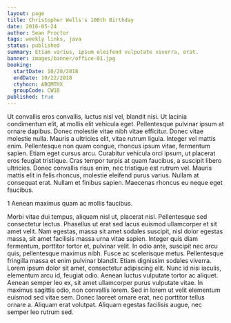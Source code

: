 ```yaml
---
layout: page
title: Christopher Wells's 100th Birthday
date: 2016-05-24
author: Sean Proctor
tags: weekly links, java
status: published
summary: Etiam varius, ipsum eleifend vulputate viverra, erat.
banner: images/banner/office-01.jpg
booking:
  startDate: 10/20/2018
  endDate: 10/22/2018
  ctyhocn: ABQMTHX
  groupCode: CW1B
published: true
---
```

Ut convallis eros convallis, luctus nisl vel, blandit nisi. Ut lacinia condimentum elit, at mollis elit vehicula eget. Pellentesque pulvinar ipsum at ornare dapibus. Donec molestie vitae nibh vitae efficitur. Donec vitae molestie nulla. Mauris a ultricies elit, vitae rutrum ligula. Integer vel mattis enim. Pellentesque non quam congue, rhoncus ipsum vitae, fermentum sapien. Etiam eget cursus arcu. Curabitur vehicula orci ipsum, ut placerat eros feugiat tristique. Cras tempor turpis at quam faucibus, a suscipit libero ultricies. Donec convallis risus enim, nec tristique est rutrum vel. Mauris mattis elit in felis rhoncus, molestie eleifend purus varius. Nullam at consequat erat. Nullam et finibus sapien. Maecenas rhoncus eu neque eget faucibus.

1 Aenean maximus quam ac mollis faucibus.

Morbi vitae dui tempus, aliquam nisl ut, placerat nisl. Pellentesque sed consectetur lectus. Phasellus ut erat sed lacus euismod ullamcorper et sit amet velit. Nam egestas, massa sit amet sodales suscipit, nisl dolor egestas massa, sit amet facilisis massa urna vitae sapien. Integer quis diam fermentum, porttitor tortor et, pulvinar velit. In odio ante, suscipit nec arcu quis, pellentesque maximus nibh. Fusce ac scelerisque metus. Pellentesque fringilla massa et enim pulvinar blandit.
Etiam dignissim sodales viverra. Lorem ipsum dolor sit amet, consectetur adipiscing elit. Nunc id nisi iaculis, elementum arcu id, feugiat odio. Aenean luctus vulputate tortor ac aliquet. Aenean semper leo ex, sit amet ullamcorper purus vulputate vitae. In maximus sagittis odio, non convallis lorem. Sed in lorem ut velit elementum euismod sed vitae sem. Donec laoreet ornare erat, nec porttitor tellus ornare a. Aliquam erat volutpat. Aliquam egestas facilisis augue, nec semper leo rutrum sed.
